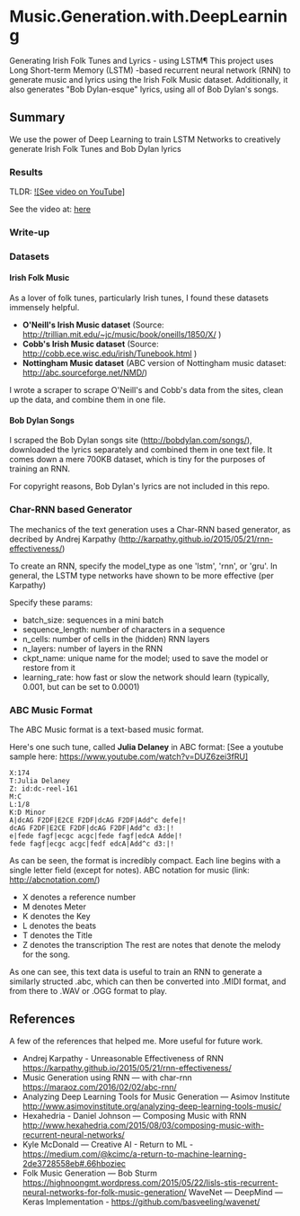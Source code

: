 # Music.Generation.with.DeepLearning

Generating Irish Folk Tunes and Lyrics - using LSTM¶
This project uses Long Short-term Memory (LSTM) -based recurrent neural network (RNN) to generate music and lyrics using the Irish Folk Music dataset. Additionally, it also generates "Bob Dylan-esque" lyrics, using all of Bob Dylan's songs. 


## Summary
We use the power of Deep Learning to train LSTM Networks to creatively generate Irish Folk Tunes and Bob Dylan lyrics

### Results

TLDR:
[![See video on YouTube]](https://www.youtube.com/watch?v=WsdJ6LP6f-E&feature=youtu.be)

See the video at: [here](Generating-Music-via-RNNs-Atul_Acharya.mp4)

### Write-up

### Datasets

#### Irish Folk Music 

As a lover of folk tunes, particularly Irish tunes, I found these datasets immensely helpful.
- **O'Neill's Irish Music dataset** (Source: http://trillian.mit.edu/~jc/music/book/oneills/1850/X/ )
- **Cobb's Irish Music dataset** (Source: http://cobb.ece.wisc.edu/irish/Tunebook.html )
- **Nottingham Music dataset** (ABC version of Nottingham music dataset: http://abc.sourceforge.net/NMD/)

I wrote a scraper to scrape O'Neill's and Cobb's data from the sites, clean up the data, and combine them in one file.

#### Bob Dylan Songs

I scraped the Bob Dylan songs site (http://bobdylan.com/songs/), downloaded the lyrics separately and combined them in one text file. It comes down a mere 700KB dataset, which is tiny for the purposes of training an RNN.

For copyright reasons, Bob Dylan's lyrics are not included in this repo.


### Char-RNN based Generator

The mechanics of the text generation uses a Char-RNN based generator, as decribed by Andrej Karpathy (http://karpathy.github.io/2015/05/21/rnn-effectiveness/)

To create an RNN, specify the model_type as one 'lstm', 'rnn', or 'gru'. In general, the LSTM type networks have shown to be more effective (per Karpathy)

Specify these params:
- batch_size: sequences in a mini batch
- sequence_length: number of characters in a sequence
- n_cells: number of cells in the (hidden) RNN layers
- n_layers: number of layers in the RNN
- ckpt_name: unique name for the model; used to save the model or restore from it
- learning_rate: how fast or slow the network should learn (typically, 0.001, but can be set to 0.0001)

### ABC Music Format

The ABC Music format is a text-based music format. 

Here's one such tune, called **Julia Delaney** in ABC format: [See a youtube sample here: https://www.youtube.com/watch?v=DUZ6zei3fRU]
```
X:174
T:Julia Delaney
Z: id:dc-reel-161
M:C
L:1/8
K:D Minor
A|dcAG F2DF|E2CE F2DF|dcAG F2DF|Add^c defe|!
dcAG F2DF|E2CE F2DF|dcAG F2DF|Add^c d3:|!
e|fede fagf|ecgc acgc|fede fagf|edcA Adde|!
fede fagf|ecgc acgc|fedf edcA|Add^c d3:|!
```

As can be seen, the format is incredibly compact. Each line begins with a single letter field (except for notes). ABC notation for music (link: http://abcnotation.com/) 

- X denotes a reference number
- M denotes Meter
- K denotes the Key
- L denotes the beats
- T denotes the Title
- Z denotes the transcription The rest are notes that denote the melody for the song.

As one can see, this text data is useful to train an RNN to generate a similarly structed .abc, which can then be converted into .MIDI format, and from there to .WAV or .OGG format to play.


## References
A few of the references that helped me. More useful for future work.

* Andrej Karpathy - Unreasonable Effectiveness of RNN https://karpathy.github.io/2015/05/21/rnn-effectiveness/
* Music Generation using RNN — with char-rnn https://maraoz.com/2016/02/02/abc-rnn/
* Analyzing Deep Learning Tools for Music Generation — Asimov Institute http://www.asimovinstitute.org/analyzing-deep-learning-tools-music/
* Hexahedria - Daniel Johnson — Composing Music with RNN http://www.hexahedria.com/2015/08/03/composing-music-with-recurrent-neural-networks/
* Kyle McDonald — Creative AI - Return to ML - https://medium.com/@kcimc/a-return-to-machine-learning-2de3728558eb#.66hboziec
* Folk Music Generation — Bob Sturm https://highnoongmt.wordpress.com/2015/05/22/lisls-stis-recurrent-neural-networks-for-folk-music-generation/
WaveNet — DeepMind — Keras Implementation - https://github.com/basveeling/wavenet/
